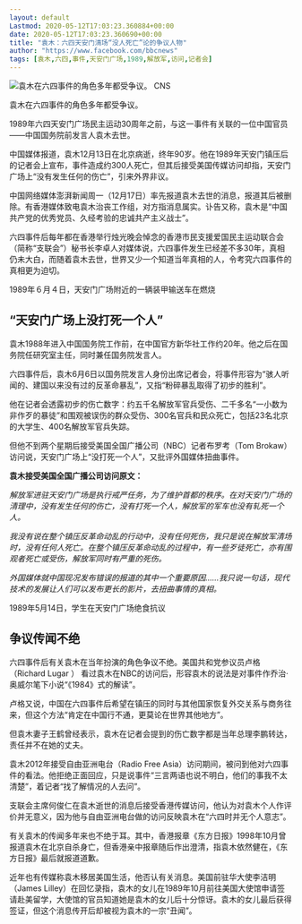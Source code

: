 ```yaml
---
layout: default
Lastmod: 2020-05-12T17:03:23.360884+00:00
date: 2020-05-12T17:03:23.360690+00:00
title: "袁木：六四天安门清场“没人死亡”论的争议人物"
author: "https://www.facebook.com/bbcnews"
tags: [袁木,六四,事件,天安门广场,1989,解放军,访问,记者会]
---
```


 ![袁木在六四事件的角色多年都受争议。](https://images.weserv.nl/?url=https%3A//ichef.bbci.co.uk/news/320/cpsprodpb/9B5E/production/_104847793_20101103069za.jpg) CNS 

袁木在六四事件的角色多年都受争议。

1989年六四天安门广场民主运动30周年之前，与这一事件有关联的一位中国官员——中国国务院前发言人袁木去世。

中国媒体报道，袁木12月13日在北京病逝，终年90岁。他在1989年天安门镇压后的记者会上宣布，事件造成约300人死亡，但其后接受美国传媒访问却指，天安门广场上“没有发生任何的伤亡”，引来外界非议。

中国网络媒体澎湃新闻周一（12月17日）率先报道袁木去世的消息，报道其后被删除。有香港媒体致电袁木治丧工作组，对方指消息属实。讣告又称，袁木是“中国共产党的优秀党员、久经考验的忠诚共产主义战士”。

六四事件后每年都在香港举行烛光晚会悼念的香港市民支援爱国民主运动联合会（简称“支联会”）秘书长李卓人对媒体说，六四事件发生已经差不多30年，真相仍未大白，而随着袁木去世，世界又少一个知道当年真相的人，令考究六四事件的真相更为迫切。

1989年６月４日，天安门广场附近的一辆装甲输送车在燃烧

“天安门广场上没打死一个人”
--------------

袁木1988年进入中国国务院工作前，在中国官方新华社工作约20年。他之后在国务院任研究室主任，同时兼任国务院发言人。

六四事件后，袁木6月6日以国务院发言人身份出席记者会，将事件形容为“骇人听闻的、建国以来没有过的反革命暴乱”，又指“粉碎暴乱取得了初步的胜利”。

他在记者会透露初步的伤亡数字：约五千名解放军官兵受伤、二千多名“一小数为非作歹的暴徒”和围观被误伤的群众受伤、300名官兵和民众死亡，包括23名北京的大学生、400名解放军官兵失踪。

但他不到两个星期后接受美国全国广播公司（NBC）记者布罗考（Tom Brokaw）访问说，天安门广场上“没打死一个人”，又批评外国媒体扭曲事件。

**袁木接受美国全国广播公司访问原文：**

_解放军进驻天安门广场是执行戒严任务，为了维护首都的秩序。在对天安门广场的清理中，没有发生任何的伤亡，没有打死一个人，解放军的军车也没有轧死一个人。_

_我没有说在整个镇压反革命动乱的行动中，没有任何死伤，我只是说在解放军清场时，没有任何人死亡。在整个镇压反革命动乱的过程中，有一些歹徒死亡，亦有围观者死亡或受伤，解放军同时有严重的死伤。_

_外国媒体就中国现况发布错误的报道的其中一个重要原因……我只说一句话，现代技术的发展让人们可以发布更长的影片，去扭曲事情的真相。_

1989年5月14日，学生在天安门广场绝食抗议

争议传闻不绝
------

六四事件后有关袁木在当年扮演的角色争议不绝。美国共和党参议员卢格（Richard Lugar ） 看过袁木在NBC的访问后，形容袁木的说法是对事件作乔治·奥威尔笔下小说“《1984》式的解读”。

卢格又说，中国在六四事件后希望在镇压的同时与其他国家恢复外交关系与商务往来，但这个方法“肯定在中国行不通，更莫论在世界其他地方”。

但袁木妻子王鹤曾经表示，袁木在记者会提到的伤亡数字都是当年总理李鹏转达，责任并不在她的丈夫。

袁木2012年接受自由亚洲电台（Radio Free Asia）访问期间，被问到他对六四事件的看法。他拒绝正面回应，只是说事件“三言两语也说不明白，他们的事我不太清楚”，着记者“找了解情况的人去问”。

支联会主席何俊仁在袁木逝世的消息后接受香港传媒访问，他认为对袁木个人作评价并无意义，因为他与自由亚洲电台做的访问反映袁木在“六四时并无个人意志”。

有关袁木的传闻多年来也不绝于耳。其中，香港报章《东方日报》1998年10月曾报道袁木在北京自杀身亡，但香港亲中报章随后作出澄清，指袁木依然健在，《东方日报》最后就报道道歉。

近年也有传媒称袁木移居美国生活，他否认有关消息。美国前驻华大使李洁明（James Lilley）在回忆录指，袁木的女儿在1989年10月前往美国大使馆申请签请赴美留学，大使馆的官员知道她是袁木的女儿后十分惊讶。袁木的女儿最后获得签证，但这个消息传开后却被视为袁木的一宗“丑闻”。

